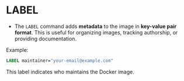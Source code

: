 # LABEL

* The `LABEL` command adds **metadata** to the image in **key-value pair format**. This is useful for organizing images, tracking authorship, or providing documentation.

Example:

```dockerfile
LABEL maintainer="your-email@example.com"
```

This label indicates who maintains the Docker image.
